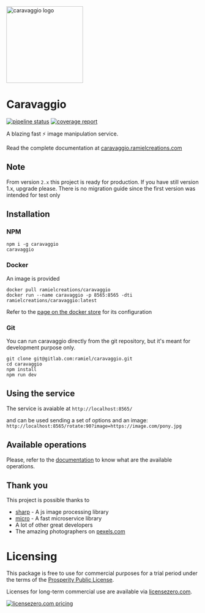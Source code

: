 <img src="https://caravaggio.ramielcreations.com/img/caravaggio-logo.png" alt="caravaggio logo" width="200" />

# Caravaggio

[![pipeline status](https://gitlab.com/ramiel/caravaggio/badges/master/pipeline.svg)](https://gitlab.com/ramiel/caravaggio/commits/master)
[![coverage report](https://gitlab.com/ramiel/caravaggio/badges/master/coverage.svg)](https://gitlab.com/ramiel/caravaggio/commits/master)

A blazing fast ⚡ image manipulation service.

Read the complete documentation at [caravaggio.ramielcreations.com](https://caravaggio.ramielcreations.com)

## Note

From version `2.x` this project is ready for production. If you have still version 1.x, upgrade please. There is no migration guide since
the first version was intended for test only

## Installation

### NPM

```
npm i -g caravaggio
caravaggio
```

### Docker

An image is provided

```
docker pull ramielcreations/caravaggio
docker run --name caravaggio -p 8565:8565 -dti ramielcreations/caravaggio:latest
```

Refer to the [page on the docker store](https://store.docker.com/community/images/ramielcreations/caravaggio) for its configuration

### Git

You can run caravaggio directly from the git repository, but it's meant for development purpose only.

```
git clone git@gitlab.com:ramiel/caravaggio.git
cd caravaggio
npm install
npm run dev
```

## Using the service

The service is avaiable at `http://localhost:8565/`

and can be used sending a set of options and an image:  
`http://localhost:8565/rotate:90?image=https://image.com/pony.jpg`

## Available operations

Please, refer to the [documentation](https://caravaggio.ramielcreations.com) to know what are the available operations.

## Thank you

This project is possible thanks to

- [sharp](http://sharp.pixelplumbing.com/en/stable/) - A js image processing library
- [micro](https://github.com/zeit/micro) - A fast microservice library
- A lot of other great developers
- The amazing photographers on [pexels.com](https://www.pexels.com/)

# Licensing

This package is free to use for commercial purposes for a trial period under the terms of the [Prosperity Public License](./LICENSE).

Licenses for long-term commercial use are available via [licensezero.com](https://licensezero.com).

[![licensezero.com pricing](https://licensezero.com/projects/0409c5bf-201d-49dd-af6e-2aa5169cf15a/badge.svg)](https://licensezero.com/projects/0409c5bf-201d-49dd-af6e-2aa5169cf15a)
